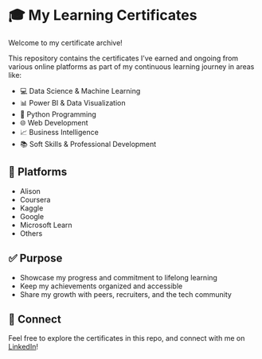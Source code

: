 # 🎓 My Learning Certificates

Welcome to my certificate archive!

This repository contains the certificates I’ve earned and ongoing from various online platforms as part of my continuous learning journey in areas like:

- 💻 Data Science & Machine Learning  
- 📊 Power BI & Data Visualization  
- 🧠 Python Programming  
- 🌐 Web Development  
- 📈 Business Intelligence  
- 📚 Soft Skills & Professional Development  

## 📜 Platforms

- Alison  
- Coursera  
- Kaggle  
- Google  
- Microsoft Learn  
- Others

## ✅ Purpose

- Showcase my progress and commitment to lifelong learning  
- Keep my achievements organized and accessible  
- Share my growth with peers, recruiters, and the tech community

## 🔗 Connect

Feel free to explore the certificates in this repo, and connect with me on [LinkedIn](https://www.linkedin.com/in/sakib-ahmmed)!

